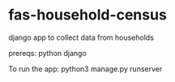 # fas-household-census
django app to collect data from households

prereqs:
python
django

To run the app: 
python3 manage.py runserver
